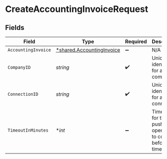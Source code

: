 # CreateAccountingInvoiceRequest


## Fields

| Field                                                                        | Type                                                                         | Required                                                                     | Description                                                                  | Example                                                                      |
| ---------------------------------------------------------------------------- | ---------------------------------------------------------------------------- | ---------------------------------------------------------------------------- | ---------------------------------------------------------------------------- | ---------------------------------------------------------------------------- |
| `AccountingInvoice`                                                          | [*shared.AccountingInvoice](../../../pkg/models/shared/accountinginvoice.md) | :heavy_minus_sign:                                                           | N/A                                                                          |                                                                              |
| `CompanyID`                                                                  | *string*                                                                     | :heavy_check_mark:                                                           | Unique identifier for a company.                                             | 8a210b68-6988-11ed-a1eb-0242ac120002                                         |
| `ConnectionID`                                                               | *string*                                                                     | :heavy_check_mark:                                                           | Unique identifier for a connection.                                          | 2e9d2c44-f675-40ba-8049-353bfcb5e171                                         |
| `TimeoutInMinutes`                                                           | **int*                                                                       | :heavy_minus_sign:                                                           | Time limit for the push operation to complete before it is timed out.        |                                                                              |